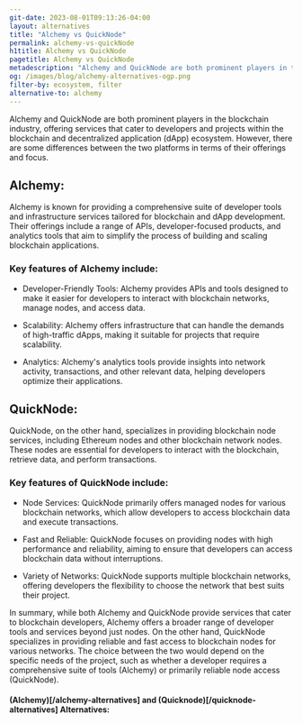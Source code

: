```yaml
---
git-date: 2023-08-01T09:13:26-04:00
layout: alternatives
title: "Alchemy vs QuickNode"
permalink: alchemy-vs-quickNode
h1title: Alchemy vs QuickNode
pagetitle: Alchemy vs QuickNode
metadescription: "Alchemy and QuickNode are both prominent players in the blockchain industry, offering services that cater to developers and projects within the blockchain and decentralized application (dApp) ecosystem. However, there are some differences between the two platforms in terms of their offerings and focus."
og: /images/blog/alchemy-alternatives-ogp.png
filter-by: ecosystem, filter
alternative-to: alchemy
---
```


Alchemy and QuickNode are both prominent players in the blockchain industry, offering services that cater to developers and projects within the blockchain and decentralized application (dApp) ecosystem. However, there are some differences between the two platforms in terms of their offerings and focus.

## Alchemy:

Alchemy is known for providing a comprehensive suite of developer tools and infrastructure services tailored for blockchain and dApp development. Their offerings include a range of APIs, developer-focused products, and analytics tools that aim to simplify the process of building and scaling blockchain applications.

### Key features of Alchemy include:

- Developer-Friendly Tools: Alchemy provides APIs and tools designed to make it easier for developers to interact with blockchain networks, manage nodes, and access data.

- Scalability: Alchemy offers infrastructure that can handle the demands of high-traffic dApps, making it suitable for projects that require scalability.

- Analytics: Alchemy's analytics tools provide insights into network activity, transactions, and other relevant data, helping developers optimize their applications.

## QuickNode:

QuickNode, on the other hand, specializes in providing blockchain node services, including Ethereum nodes and other blockchain network nodes. These nodes are essential for developers to interact with the blockchain, retrieve data, and perform transactions.

### Key features of QuickNode include:

- Node Services: QuickNode primarily offers managed nodes for various blockchain networks, which allow developers to access blockchain data and execute transactions.

- Fast and Reliable: QuickNode focuses on providing nodes with high performance and reliability, aiming to ensure that developers can access blockchain data without interruptions.

- Variety of Networks: QuickNode supports multiple blockchain networks, offering developers the flexibility to choose the network that best suits their project.

In summary, while both Alchemy and QuickNode provide services that cater to blockchain developers, Alchemy offers a broader range of developer tools and services beyond just nodes. On the other hand, QuickNode specializes in providing reliable and fast access to blockchain nodes for various networks. The choice between the two would depend on the specific needs of the project, such as whether a developer requires a comprehensive suite of tools (Alchemy) or primarily reliable node access (QuickNode).

#### (Alchemy)[/alchemy-alternatives] and (Quicknode)[/quicknode-alternatives] Alternatives:
